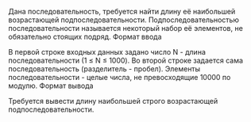 Дана последовательность, требуется найти длину её наибольшей возрастающей подпоследовательности. Подпоследовательностью последовательности называется некоторый набор её элементов, не обязательно стоящих подряд.
Формат ввода

В первой строке входных данных задано число N - длина последовательности (1 ≤ N ≤ 1000). Во второй строке задается сама последовательность (разделитель - пробел). Элементы последовательности - целые числа, не превосходящие 10000 по модулю.
Формат вывода

Требуется вывести длину наибольшей строго возрастающей подпоследовательности.
